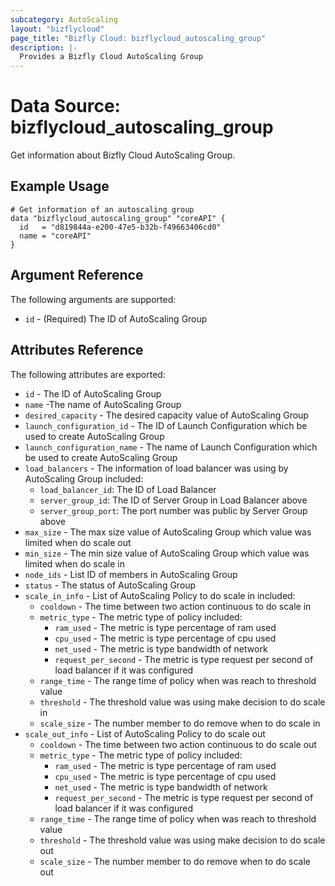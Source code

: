 ```yaml
---
subcategory: AutoScaling
layout: "bizflycloud"
page_title: "Bizfly Cloud: bizflycloud_autoscaling_group"
description: |-
  Provides a Bizfly Cloud AutoScaling Group
---
```


# Data Source: bizflycloud_autoscaling_group

Get information about Bizfly Cloud AutoScaling Group.

## Example Usage

```hcl
# Get information of an autoscaling group
data "bizflycloud_autoscaling_group" "coreAPI" {
  id   = "d819844a-e200-47e5-b32b-f49663406cd0"
  name = "coreAPI"
}
```

## Argument Reference

The following arguments are supported:

* `id` - (Required) The ID of AutoScaling Group

## Attributes Reference

The following attributes are exported:

* `id` - The ID of AutoScaling Group
* `name` -The name of AutoScaling Group
* `desired_capacity` - The desired capacity value of AutoScaling Group
* `launch_configuration_id` - The ID of Launch Configuration which be used to create AutoScaling Group
* `launch_configuration_name` - The name of Launch Configuration which be used to create AutoScaling Group
* `load_balancers` - The information of load balancer was using by AutoScaling Group included:
    - `load_balancer_id`: The ID of Load Balancer
    - `server_group_id`: The ID of Server Group in Load Balancer above
    - `server_group_port`: The port number was public by Server Group above
* `max_size` - The max size value of AutoScaling Group which value was limited when do scale out
* `min_size` - The min size value of AutoScaling Group which value was limited when do scale in
* `node_ids` - List ID of members in AutoScaling Group
* `status` - The status of AutoScaling Group
* `scale_in_info` - List of AutoScaling Policy to do scale in included:
    - `cooldown` - The time between two action continuous to do scale in
    - `metric_type` - The metric type of policy included:
        - `ram_used` - The metric is type percentage of ram used
        - `cpu_used` - The metric is type percentage of cpu used
        - `net_used` - The metric is type bandwidth of network
        - `request_per_second` - The metric is type request per second of load balancer if it was configured
    - `range_time` - The range time of policy when was reach to threshold value
    - `threshold` - The threshold value was using make decision to do scale in
    - `scale_size` - The number member to do remove when to do scale in
* `scale_out_info` - List of AutoScaling Policy to do scale out
    - `cooldown` - The time between two action continuous to do scale out
    - `metric_type` - The metric type of policy included:
        - `ram_used` - The metric is type percentage of ram used
        - `cpu_used` - The metric is type percentage of cpu used
        - `net_used` - The metric is type bandwidth of network
        - `request_per_second` - The metric is type request per second of load balancer if it was configured
    - `range_time` - The range time of policy when was reach to threshold value
    - `threshold` - The threshold value was using make decision to do scale out
    - `scale_size` - The number member to do remove when to do scale out